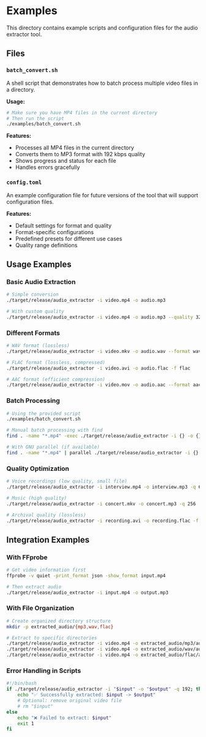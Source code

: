# Examples

This directory contains example scripts and configuration files for the audio extractor tool.

## Files

### `batch_convert.sh`
A shell script that demonstrates how to batch process multiple video files in a directory.

**Usage:**
```bash
# Make sure you have MP4 files in the current directory
# Then run the script
./examples/batch_convert.sh
```

**Features:**
- Processes all MP4 files in the current directory
- Converts them to MP3 format with 192 kbps quality
- Shows progress and status for each file
- Handles errors gracefully

### `config.toml`
An example configuration file for future versions of the tool that will support configuration files.

**Features:**
- Default settings for format and quality
- Format-specific configurations
- Predefined presets for different use cases
- Quality range definitions

## Usage Examples

### Basic Audio Extraction
```bash
# Simple conversion
./target/release/audio_extractor -i video.mp4 -o audio.mp3

# With custom quality
./target/release/audio_extractor -i video.mp4 -o audio.mp3 --quality 320
```

### Different Formats
```bash
# WAV format (lossless)
./target/release/audio_extractor -i video.mkv -o audio.wav --format wav

# FLAC format (lossless, compressed)
./target/release/audio_extractor -i video.avi -o audio.flac -f flac

# AAC format (efficient compression)
./target/release/audio_extractor -i video.mov -o audio.aac --format aac
```

### Batch Processing
```bash
# Using the provided script
./examples/batch_convert.sh

# Manual batch processing with find
find . -name "*.mp4" -exec ./target/release/audio_extractor -i {} -o {}.mp3 \;

# With GNU parallel (if available)
find . -name "*.mp4" | parallel ./target/release/audio_extractor -i {} -o {.}.mp3 -q 192
```

### Quality Optimization
```bash
# Voice recordings (low quality, small file)
./target/release/audio_extractor -i interview.mp4 -o interview.mp3 -q 64

# Music (high quality)
./target/release/audio_extractor -i concert.mkv -o concert.mp3 -q 256

# Archival quality (lossless)
./target/release/audio_extractor -i recording.avi -o recording.flac -f flac
```

## Integration Examples

### With FFprobe
```bash
# Get video information first
ffprobe -v quiet -print_format json -show_format input.mp4

# Then extract audio
./target/release/audio_extractor -i input.mp4 -o output.mp3
```

### With File Organization
```bash
# Create organized directory structure
mkdir -p extracted_audio/{mp3,wav,flac}

# Extract to specific directories
./target/release/audio_extractor -i video.mp4 -o extracted_audio/mp3/audio.mp3
./target/release/audio_extractor -i video.mp4 -o extracted_audio/wav/audio.wav -f wav
./target/release/audio_extractor -i video.mp4 -o extracted_audio/flac/audio.flac -f flac
```

### Error Handling in Scripts
```bash
#!/bin/bash
if ./target/release/audio_extractor -i "$input" -o "$output" -q 192; then
    echo "✅ Successfully extracted: $input -> $output"
    # Optional: remove original video file
    # rm "$input"
else
    echo "❌ Failed to extract: $input"
    exit 1
fi
```
